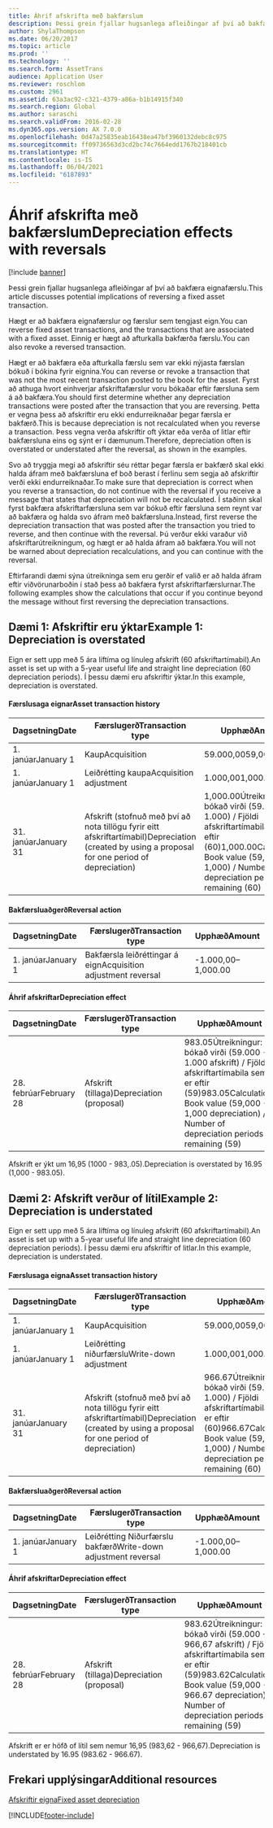```yaml
---
title: Áhrif afskrifta með bakfærslum
description: Þessi grein fjallar hugsanlega afleiðingar af því að bakfæra eignafærslu.
author: ShylaThompson
ms.date: 06/20/2017
ms.topic: article
ms.prod: ''
ms.technology: ''
ms.search.form: AssetTrans
audience: Application User
ms.reviewer: roschlom
ms.custom: 2961
ms.assetid: 63a3ac92-c321-4379-a86a-b1b14915f340
ms.search.region: Global
ms.author: saraschi
ms.search.validFrom: 2016-02-28
ms.dyn365.ops.version: AX 7.0.0
ms.openlocfilehash: 0d47a25835eab16438ea47bf3960132debc8c975
ms.sourcegitcommit: ff09736563d3cd2bc74c7664edd1767b218401cb
ms.translationtype: HT
ms.contentlocale: is-IS
ms.lasthandoff: 06/04/2021
ms.locfileid: "6187893"
---
```

# <a name="depreciation-effects-with-reversals"></a><span data-ttu-id="0a69a-103">Áhrif afskrifta með bakfærslum</span><span class="sxs-lookup"><span data-stu-id="0a69a-103">Depreciation effects with reversals</span></span>

[!include [banner](../includes/banner.md)]

<span data-ttu-id="0a69a-104">Þessi grein fjallar hugsanlega afleiðingar af því að bakfæra eignafærslu.</span><span class="sxs-lookup"><span data-stu-id="0a69a-104">This article discusses potential implications of reversing a fixed asset transaction.</span></span> 

<span data-ttu-id="0a69a-105">Hægt er að bakfæra eignafærslur og færslur sem tengjast eign.</span><span class="sxs-lookup"><span data-stu-id="0a69a-105">You can reverse fixed asset transactions, and the transactions that are associated with a fixed asset.</span></span> <span data-ttu-id="0a69a-106">Einnig er hægt að afturkalla bakfærða færslu.</span><span class="sxs-lookup"><span data-stu-id="0a69a-106">You can also revoke a reversed transaction.</span></span> 

<span data-ttu-id="0a69a-107">Hægt er að bakfæra eða afturkalla færslu sem var ekki nýjasta færslan bókuð í bókina fyrir eignina.</span><span class="sxs-lookup"><span data-stu-id="0a69a-107">You can reverse or revoke a transaction that was not the most recent transaction posted to the book for the asset.</span></span> <span data-ttu-id="0a69a-108">Fyrst að athuga hvort einhverjar afskriftafærslur voru bókaðar eftir færsluna sem á að bakfæra.</span><span class="sxs-lookup"><span data-stu-id="0a69a-108">You should first determine whether any depreciation transactions were posted after the transaction that you are reversing.</span></span> <span data-ttu-id="0a69a-109">Þetta er vegna þess að afskriftir eru ekki endurreiknaðar þegar færsla er bakfærð.</span><span class="sxs-lookup"><span data-stu-id="0a69a-109">This is because depreciation is not recalculated when you reverse a transaction.</span></span> <span data-ttu-id="0a69a-110">Þess vegna verða afskriftir oft ýktar eða verða of litlar eftir bakfærsluna eins og sýnt er í dæmunum.</span><span class="sxs-lookup"><span data-stu-id="0a69a-110">Therefore, depreciation often is overstated or understated after the reversal, as shown in the examples.</span></span> 

<span data-ttu-id="0a69a-111">Svo að tryggja megi að afskriftir séu réttar þegar færsla er bakfærð skal ekki halda áfram með bakfærsluna ef boð berast í ferlinu sem segja að afskriftir verði ekki endurreiknaðar.</span><span class="sxs-lookup"><span data-stu-id="0a69a-111">To make sure that depreciation is correct when you reverse a transaction, do not continue with the reversal if you receive a message that states that depreciation will not be recalculated.</span></span> <span data-ttu-id="0a69a-112">Í staðinn skal fyrst bakfæra afskriftarfærsluna sem var bókuð eftir færsluna sem reynt var að bakfæra og halda svo áfram með bakfærsluna.</span><span class="sxs-lookup"><span data-stu-id="0a69a-112">Instead, first reverse the depreciation transaction that was posted after the transaction you tried to reverse, and then continue with the reversal.</span></span> <span data-ttu-id="0a69a-113">Þú verður ekki varaður við afskriftarútreikningum, og hægt er að halda áfram að bakfæra.</span><span class="sxs-lookup"><span data-stu-id="0a69a-113">You will not be warned about depreciation recalculations, and you can continue with the reversal.</span></span> 

<span data-ttu-id="0a69a-114">Eftirfarandi dæmi sýna útreikninga sem eru gerðir ef valið er að halda áfram eftir viðvörunarboðin í stað þess að bakfæra fyrst afskriftarfærslurnar.</span><span class="sxs-lookup"><span data-stu-id="0a69a-114">The following examples show the calculations that occur if you continue beyond the message without first reversing the depreciation transactions.</span></span>

## <a name="example-1-depreciation-is-overstated"></a><span data-ttu-id="0a69a-115">Dæmi 1: Afskriftir eru ýktar</span><span class="sxs-lookup"><span data-stu-id="0a69a-115">Example 1: Depreciation is overstated</span></span>
<span data-ttu-id="0a69a-116">Eign er sett upp með 5 ára líftíma og línuleg afskrift (60 afskriftartímabil).</span><span class="sxs-lookup"><span data-stu-id="0a69a-116">An asset is set up with a 5-year useful life and straight line depreciation (60 depreciation periods).</span></span> <span data-ttu-id="0a69a-117">Í þessu dæmi eru afskriftir ýktar.</span><span class="sxs-lookup"><span data-stu-id="0a69a-117">In this example, depreciation is overstated.</span></span>
#### <a name="asset-transaction-history"></a><span data-ttu-id="0a69a-118">Færslusaga eignar</span><span class="sxs-lookup"><span data-stu-id="0a69a-118">Asset transaction history</span></span>

| <span data-ttu-id="0a69a-119">Dagsetning</span><span class="sxs-lookup"><span data-stu-id="0a69a-119">Date</span></span>       | <span data-ttu-id="0a69a-120">Færslugerð</span><span class="sxs-lookup"><span data-stu-id="0a69a-120">Transaction type</span></span>                                                          | <span data-ttu-id="0a69a-121">Upphæð</span><span class="sxs-lookup"><span data-stu-id="0a69a-121">Amount</span></span>                                    |
|------------|---------------------------------------------------------------------------|-------------------------------------------|
| <span data-ttu-id="0a69a-122">1. janúar</span><span class="sxs-lookup"><span data-stu-id="0a69a-122">January 1</span></span>  | <span data-ttu-id="0a69a-123">Kaup</span><span class="sxs-lookup"><span data-stu-id="0a69a-123">Acquisition</span></span>                                                               | <span data-ttu-id="0a69a-124">59.000,00</span><span class="sxs-lookup"><span data-stu-id="0a69a-124">59,000.00</span></span>                                 |
| <span data-ttu-id="0a69a-125">1. janúar</span><span class="sxs-lookup"><span data-stu-id="0a69a-125">January 1</span></span>  | <span data-ttu-id="0a69a-126">Leiðrétting kaupa</span><span class="sxs-lookup"><span data-stu-id="0a69a-126">Acquisition adjustment</span></span>                                                    | <span data-ttu-id="0a69a-127">1.000,00</span><span class="sxs-lookup"><span data-stu-id="0a69a-127">1,000.00</span></span>                                  |
| <span data-ttu-id="0a69a-128">31. janúar</span><span class="sxs-lookup"><span data-stu-id="0a69a-128">January 31</span></span> | <span data-ttu-id="0a69a-129">Afskrift (stofnuð með því að nota tillögu fyrir eitt afskriftartímabil)</span><span class="sxs-lookup"><span data-stu-id="0a69a-129">Depreciation (created by using a proposal for one period of depreciation)</span></span> | <span data-ttu-id="0a69a-130">1,000.00Útreikningur: bókað virði (59.000 + 1.000) / Fjöldi afskriftartímabila sem er eftir (60)</span><span class="sxs-lookup"><span data-stu-id="0a69a-130">1,000.00Calculation: Book value (59,000 + 1,000) / Number of depreciation periods remaining (60)</span></span> |

#### <a name="reversal-action"></a><span data-ttu-id="0a69a-131">Bakfærsluaðgerð</span><span class="sxs-lookup"><span data-stu-id="0a69a-131">Reversal action</span></span>

| <span data-ttu-id="0a69a-132">Dagsetning</span><span class="sxs-lookup"><span data-stu-id="0a69a-132">Date</span></span>      | <span data-ttu-id="0a69a-133">Færslugerð</span><span class="sxs-lookup"><span data-stu-id="0a69a-133">Transaction type</span></span>                | <span data-ttu-id="0a69a-134">Upphæð</span><span class="sxs-lookup"><span data-stu-id="0a69a-134">Amount</span></span>    |
|-----------|---------------------------------|-----------|
| <span data-ttu-id="0a69a-135">1. janúar</span><span class="sxs-lookup"><span data-stu-id="0a69a-135">January 1</span></span> | <span data-ttu-id="0a69a-136">Bakfærsla leiðréttingar á eign</span><span class="sxs-lookup"><span data-stu-id="0a69a-136">Acquisition adjustment reversal</span></span> | <span data-ttu-id="0a69a-137">-1.000,00</span><span class="sxs-lookup"><span data-stu-id="0a69a-137">–1,000.00</span></span> |

#### <a name="depreciation-effect"></a><span data-ttu-id="0a69a-138">Áhrif afskriftar</span><span class="sxs-lookup"><span data-stu-id="0a69a-138">Depreciation effect</span></span>

| <span data-ttu-id="0a69a-139">Dagsetning</span><span class="sxs-lookup"><span data-stu-id="0a69a-139">Date</span></span>        | <span data-ttu-id="0a69a-140">Færslugerð</span><span class="sxs-lookup"><span data-stu-id="0a69a-140">Transaction type</span></span>        | <span data-ttu-id="0a69a-141">Upphæð</span><span class="sxs-lookup"><span data-stu-id="0a69a-141">Amount</span></span>                                                                                |
|-------------|-------------------------|---------------------------------------------------------------------------------------|
| <span data-ttu-id="0a69a-142">28. febrúar</span><span class="sxs-lookup"><span data-stu-id="0a69a-142">February 28</span></span> | <span data-ttu-id="0a69a-143">Afskrift (tillaga)</span><span class="sxs-lookup"><span data-stu-id="0a69a-143">Depreciation (proposal)</span></span> | <span data-ttu-id="0a69a-144">983.05Útreikningur: bókað virði (59.000 - 1.000 afskrift) / Fjöldi afskriftartímabila sem er eftir (59)</span><span class="sxs-lookup"><span data-stu-id="0a69a-144">983.05Calculation: Book value (59,000 - 1,000 depreciation) / Number of depreciation periods remaining (59)</span></span> |

<span data-ttu-id="0a69a-145">Afskrift er ýkt um 16,95 (1000 - 983,.05).</span><span class="sxs-lookup"><span data-stu-id="0a69a-145">Depreciation is overstated by 16.95 (1,000 - 983.05).</span></span>

## <a name="example-2-depreciation-is-understated"></a><span data-ttu-id="0a69a-146">Dæmi 2: Afskrift verður of lítil</span><span class="sxs-lookup"><span data-stu-id="0a69a-146">Example 2: Depreciation is understated</span></span>
<span data-ttu-id="0a69a-147">Eign er sett upp með 5 ára líftíma og línuleg afskrift (60 afskriftartímabil).</span><span class="sxs-lookup"><span data-stu-id="0a69a-147">An asset is set up with a 5-year useful life and straight line depreciation (60 depreciation periods).</span></span> <span data-ttu-id="0a69a-148">Í þessu dæmi eru afskriftir of litlar.</span><span class="sxs-lookup"><span data-stu-id="0a69a-148">In this example, depreciation is understated.</span></span>
#### <a name="asset-transaction-history"></a><span data-ttu-id="0a69a-149">Færslusaga eigna</span><span class="sxs-lookup"><span data-stu-id="0a69a-149">Asset transaction history</span></span>

| <span data-ttu-id="0a69a-150">Dagsetning</span><span class="sxs-lookup"><span data-stu-id="0a69a-150">Date</span></span>       | <span data-ttu-id="0a69a-151">Færslugerð</span><span class="sxs-lookup"><span data-stu-id="0a69a-151">Transaction type</span></span>                                                          | <span data-ttu-id="0a69a-152">Upphæð</span><span class="sxs-lookup"><span data-stu-id="0a69a-152">Amount</span></span>                                      |
|------------|---------------------------------------------------------------------------|---------------------------------------------|
| <span data-ttu-id="0a69a-153">1. janúar</span><span class="sxs-lookup"><span data-stu-id="0a69a-153">January 1</span></span>  | <span data-ttu-id="0a69a-154">Kaup</span><span class="sxs-lookup"><span data-stu-id="0a69a-154">Acquisition</span></span>                                                               | <span data-ttu-id="0a69a-155">59.000,00</span><span class="sxs-lookup"><span data-stu-id="0a69a-155">59,000.00</span></span>                                   |
| <span data-ttu-id="0a69a-156">1. janúar</span><span class="sxs-lookup"><span data-stu-id="0a69a-156">January 1</span></span>  | <span data-ttu-id="0a69a-157">Leiðrétting niðurfærslu</span><span class="sxs-lookup"><span data-stu-id="0a69a-157">Write-down adjustment</span></span>                                                     | <span data-ttu-id="0a69a-158">1.000,00</span><span class="sxs-lookup"><span data-stu-id="0a69a-158">1,000.00</span></span>                                    |
| <span data-ttu-id="0a69a-159">31. janúar</span><span class="sxs-lookup"><span data-stu-id="0a69a-159">January 31</span></span> | <span data-ttu-id="0a69a-160">Afskrift (stofnuð með því að nota tillögu fyrir eitt afskriftartímabil)</span><span class="sxs-lookup"><span data-stu-id="0a69a-160">Depreciation (created by using a proposal for one period of depreciation)</span></span> | <span data-ttu-id="0a69a-161">966.67Útreikningur: bókað virði (59.000 + 1.000) / Fjöldi afskriftartímabila sem er eftir (60)</span><span class="sxs-lookup"><span data-stu-id="0a69a-161">966.67Calculation: Book value (59,000 - 1,000) / Number of depreciation periods remaining (60)</span></span> |

#### <a name="reversal-action"></a><span data-ttu-id="0a69a-162">Bakfærsluaðgerð</span><span class="sxs-lookup"><span data-stu-id="0a69a-162">Reversal action</span></span>

| <span data-ttu-id="0a69a-163">Dagsetning</span><span class="sxs-lookup"><span data-stu-id="0a69a-163">Date</span></span>      | <span data-ttu-id="0a69a-164">Færslugerð</span><span class="sxs-lookup"><span data-stu-id="0a69a-164">Transaction type</span></span>               | <span data-ttu-id="0a69a-165">Upphæð</span><span class="sxs-lookup"><span data-stu-id="0a69a-165">Amount</span></span>    |
|-----------|--------------------------------|-----------|
| <span data-ttu-id="0a69a-166">1. janúar</span><span class="sxs-lookup"><span data-stu-id="0a69a-166">January 1</span></span> | <span data-ttu-id="0a69a-167">Leiðrétting Niðurfærslu bakfærð</span><span class="sxs-lookup"><span data-stu-id="0a69a-167">Write-down adjustment reversal</span></span> | <span data-ttu-id="0a69a-168">-1.000,00</span><span class="sxs-lookup"><span data-stu-id="0a69a-168">–1,000.00</span></span> |

#### <a name="depreciation-effect"></a><span data-ttu-id="0a69a-169">Áhrif afskriftar</span><span class="sxs-lookup"><span data-stu-id="0a69a-169">Depreciation effect</span></span>

| <span data-ttu-id="0a69a-170">Dagsetning</span><span class="sxs-lookup"><span data-stu-id="0a69a-170">Date</span></span>        | <span data-ttu-id="0a69a-171">Færslugerð</span><span class="sxs-lookup"><span data-stu-id="0a69a-171">Transaction type</span></span>        | <span data-ttu-id="0a69a-172">Upphæð</span><span class="sxs-lookup"><span data-stu-id="0a69a-172">Amount</span></span>                                                                                       |
|-------------|-------------------------|----------------------------------------------------------------------------------------------|
| <span data-ttu-id="0a69a-173">28. febrúar</span><span class="sxs-lookup"><span data-stu-id="0a69a-173">February 28</span></span> | <span data-ttu-id="0a69a-174">Afskrift (tillaga)</span><span class="sxs-lookup"><span data-stu-id="0a69a-174">Depreciation (proposal)</span></span> | <span data-ttu-id="0a69a-175">983.62Útreikningur: bókað virði (59.000 + 966,67 afskrift) / Fjöldi afskriftartímabila sem er eftir (59)</span><span class="sxs-lookup"><span data-stu-id="0a69a-175">983.62Calculation: Book value (59,000 - 966.67 depreciation) / Number of depreciation periods remaining (59)</span></span> |

<span data-ttu-id="0a69a-176">Afskrift er er höfð of lítil sem nemur 16,95 (983,62 - 966,67).</span><span class="sxs-lookup"><span data-stu-id="0a69a-176">Depreciation is understated by 16.95 (983.62 - 966.67).</span></span>



## <a name="additional-resources"></a><span data-ttu-id="0a69a-177">Frekari upplýsingar</span><span class="sxs-lookup"><span data-stu-id="0a69a-177">Additional resources</span></span>

[<span data-ttu-id="0a69a-178">Afskriftir eigna</span><span class="sxs-lookup"><span data-stu-id="0a69a-178">Fixed asset depreciation</span></span>](fixed-asset-depreciation.md)





[!INCLUDE[footer-include](../../includes/footer-banner.md)]